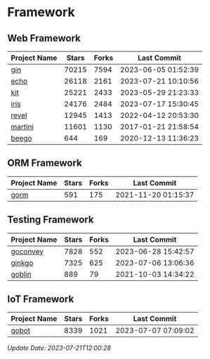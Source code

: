 # Framework

## Web Framework
| Project Name | Stars | Forks | Last Commit |
| ------------ | ----- | ----- | ----------- |
| [gin](https://github.com/gin-gonic/gin) | 70215 | 7594 | 2023-06-05 01:52:39 |
| [echo](https://github.com/labstack/echo) | 26118 | 2161 | 2023-07-21 10:10:56 |
| [kit](https://github.com/go-kit/kit) | 25221 | 2433 | 2023-05-29 21:23:33 |
| [iris](https://github.com/kataras/iris) | 24176 | 2484 | 2023-07-17 15:30:45 |
| [revel](https://github.com/revel/revel) | 12945 | 1413 | 2022-04-12 20:53:30 |
| [martini](https://github.com/go-martini/martini) | 11601 | 1130 | 2017-01-21 21:58:54 |
| [beego](https://github.com/astaxie/beego) | 644 | 169 | 2020-12-13 11:36:23 |

## ORM Framework
| Project Name | Stars | Forks | Last Commit |
| ------------ | ----- | ----- | ----------- |
| [gorm](https://github.com/jinzhu/gorm) | 591 | 175 | 2021-11-20 01:15:37 |

## Testing Framework
| Project Name | Stars | Forks | Last Commit |
| ------------ | ----- | ----- | ----------- |
| [goconvey](https://github.com/smartystreets/goconvey) | 7828 | 552 | 2023-06-28 15:42:57 |
| [ginkgo](https://github.com/onsi/ginkgo) | 7325 | 625 | 2023-07-06 13:06:36 |
| [goblin](https://github.com/franela/goblin) | 889 | 79 | 2021-10-03 14:34:22 |

## IoT Framework
| Project Name | Stars | Forks | Last Commit |
| ------------ | ----- | ----- | ----------- |
| [gobot](https://github.com/hybridgroup/gobot) | 8339 | 1021 | 2023-07-07 07:09:02 |

*Update Date: 2023-07-21T12:00:28*